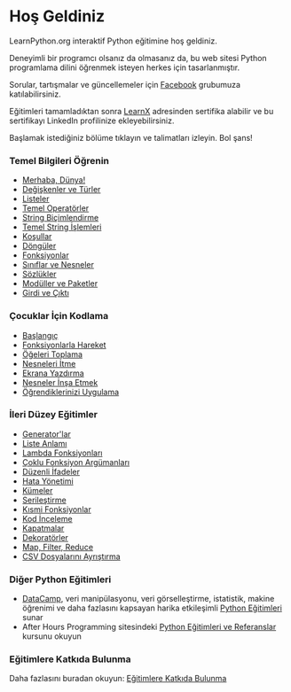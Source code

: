 # Hoş Geldiniz

LearnPython.org interaktif Python eğitimine hoş geldiniz.

Deneyimli bir programcı olsanız da olmasanız da, bu web sitesi Python programlama dilini öğrenmek isteyen herkes için tasarlanmıştır.<br>

Sorular, tartışmalar ve güncellemeler için <a href="http://www.facebook.com/groups/180708015327157/">Facebook</a> grubumuza katılabilirsiniz.

Eğitimleri tamamladıktan sonra [LearnX](https://www.learnx.org) adresinden sertifika alabilir ve bu sertifikayı LinkedIn profilinize ekleyebilirsiniz.

Başlamak istediğiniz bölüme tıklayın ve talimatları izleyin. Bol şans!<br>

### Temel Bilgileri Öğrenin

- [Merhaba, Dünya!](Hello%2C%20World!)
- [Değişkenler ve Türler](Variables%20and%20Types)
- [Listeler](Lists)
- [Temel Operatörler](Basic%20Operators)
- [String Biçimlendirme](String%20Formatting)
- [Temel String İşlemleri](Basic%20String%20Operations)
- [Koşullar](Conditions)
- [Döngüler](Loops)
- [Fonksiyonlar](Functions)
- [Sınıflar ve Nesneler](Classes%20and%20Objects)
- [Sözlükler](Dictionaries)
- [Modüller ve Paketler](Modules%20and%20Packages)
- [Girdi ve Çıktı](Input%20and%20Output)

### Çocuklar İçin Kodlama

- [Başlangıç](https://codingforkids.io/play/python/intro-level1)
- [Fonksiyonlarla Hareket](https://codingforkids.io/play/python/intro-level2)
- [Öğeleri Toplama](https://codingforkids.io/play/python/intro-level3)
- [Nesneleri İtme](https://codingforkids.io/play/python/intro-level4)
- [Ekrana Yazdırma](https://codingforkids.io/play/python/intro-level5)
- [Nesneler İnşa Etmek](https://codingforkids.io/play/python/intro-level6)
- [Öğrendiklerinizi Uygulama](https://codingforkids.io/play/python/intro-level7)

### İleri Düzey Eğitimler

- [Generator'lar](Generators)
- [Liste Anlamı](List%20Comprehensions)
- [Lambda Fonksiyonları](Lambda%20functions)
- [Çoklu Fonksiyon Argümanları](Multiple%20Function%20Arguments)
- [Düzenli İfadeler](Regular%20Expressions)
- [Hata Yönetimi](Exception%20Handling)
- [Kümeler](Sets)
- [Serileştirme](Serialization)
- [Kısmi Fonksiyonlar](Partial%20functions)
- [Kod İnceleme](Code%20Introspection)
- [Kapatmalar](Closures)
- [Dekoratörler](Decorators)
- [Map, Filter, Reduce](Map%2C%20Filter%2C%20Reduce)
- [CSV Dosyalarını Ayrıştırma](Parsing%20CSV%20Files)

### Diğer Python Eğitimleri

- [DataCamp](https://datacamp.pxf.io/c/67577/1012793/13294?sharedId=learnpython.org), veri manipülasyonu, veri görselleştirme, istatistik, makine öğrenimi ve daha fazlasını kapsayan harika etkileşimli [Python Eğitimleri](https://datacamp.pxf.io/c/67577/1012793/13294?sharedId=learnpython.org) sunar
- After Hours Programming sitesindeki [Python Eğitimleri ve Referanslar](http://www.afterhoursprogramming.com/index.php?article=181) kursunu okuyun

### Eğitimlere Katkıda Bulunma

Daha fazlasını buradan okuyun: [Eğitimlere Katkıda Bulunma](Contributing%20Tutorials)